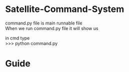 # Satellite-Command-System
command.py file is main runnable file<br/>
When we run command.py file it will show us <br/>

in cmd type<br/> >>> python command.py 
# Guide


>>
